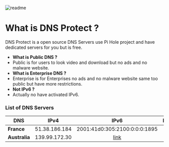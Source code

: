![readme](https://encrypted-tbn0.gstatic.com/images?q=tbn:ANd9GcQkwMdUS3pMKSHZWS4e0WFAauziky2T3zqu6Wu-MJ74dG9TiFKK)

# What is DNS Protect ?

DNS Protect is a open source DNS Servers use Pi Hole project and have dedicated servers for you but is free.

* **What is Public DNS ?**
* Public is for users to look video and download but no ads and no malware website.
* **What is Enterprise DNS ?**
* Enterprise is for Enterprises no ads and no malware website same too public but have more restrictions.
* **Not IPv6 ?**
* Actually no have activated IPv6.


### List of DNS Servers

DNS | IPv4 | IPv6 | Public | Enterprise
---------------- |:------:|:---------:|:--------------:|:-------------:
**France** | 51.38.186.184 | 2001:41d0:305:2100:0:0:0:1895 | Yes | No
**Australia** | 139.99.172.30 | [link](http://139.99.172.30/) | No | Yes
